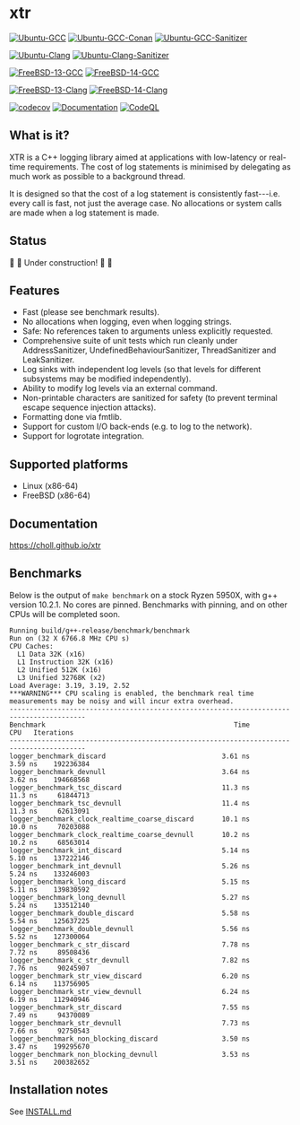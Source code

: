 # xtr

[![Ubuntu-GCC](https://github.com/choll/xtr/workflows/Ubuntu-GCC/badge.svg)](https://github.com/choll/xtr/actions?query=workflow%3AUbuntu-GCC)
[![Ubuntu-GCC-Conan](https://github.com/choll/xtr/workflows/Ubuntu-GCC-Conan/badge.svg)](https://github.com/choll/xtr/actions?query=workflow%3AUbuntu-GCC-Conan)
[![Ubuntu-GCC-Sanitizer](https://github.com/choll/xtr/workflows/Ubuntu-GCC-Sanitizer/badge.svg)](https://github.com/choll/xtr/actions?query=workflow%3AUbuntu-GCC-Sanitizer)

[![Ubuntu-Clang](https://github.com/choll/xtr/actions/workflows/ubuntu_clang.yml/badge.svg)](https://github.com/choll/xtr/actions/workflows/ubuntu_clang.yml)
[![Ubuntu-Clang-Sanitizer](https://github.com/choll/xtr/actions/workflows/ubuntu_clang_sanitizer.yml/badge.svg)](https://github.com/choll/xtr/actions/workflows/ubuntu_clang_sanitizer.yml)

[![FreeBSD-13-GCC](https://api.cirrus-ci.com/github/choll/xtr.svg?task=freebsd-13-gcc)](https://cirrus-ci.com/github/choll/xtr)
[![FreeBSD-14-GCC](https://api.cirrus-ci.com/github/choll/xtr.svg?task=freebsd-14-gcc)](https://cirrus-ci.com/github/choll/xtr)

[![FreeBSD-13-Clang](https://api.cirrus-ci.com/github/choll/xtr.svg?task=freebsd-13-clang)](https://cirrus-ci.com/github/choll/xtr)
[![FreeBSD-14-Clang](https://api.cirrus-ci.com/github/choll/xtr.svg?task=freebsd-14-clang)](https://cirrus-ci.com/github/choll/xtr)

[![codecov](https://codecov.io/gh/choll/xtr/branch/master/graph/badge.svg?token=FDdI0ZM5tv)](https://codecov.io/gh/choll/xtr)
[![Documentation](https://github.com/choll/xtr/actions/workflows/docs.yml/badge.svg)](https://choll.github.io/xtr)
[![CodeQL](https://github.com/choll/xtr/actions/workflows/codeql-analysis.yml/badge.svg)](https://github.com/choll/xtr/actions/workflows/codeql-analysis.yml)

## What is it?

XTR is a C++ logging library aimed at applications with low-latency or real-time
requirements. The cost of log statements is minimised by delegating as much work
as possible to a background thread.

It is designed so that the cost of a log statement is consistently fast---i.e.
every call is fast, not just the average case. No allocations or system calls
are made when a log statement is made.

## Status

:construction: :construction: Under construction! :construction: :construction:

## Features

* Fast (please see benchmark results).
* No allocations when logging, even when logging strings.
* Safe: No references taken to arguments unless explicitly requested.
* Comprehensive suite of unit tests which run cleanly under AddressSanitizer, UndefinedBehaviourSanitizer, ThreadSanitizer and LeakSanitizer.
* Log sinks with independent log levels (so that levels for different subsystems may be modified independently).
* Ability to modify log levels via an external command.
* Non-printable characters are sanitized for safety (to prevent terminal escape sequence injection attacks).
* Formatting done via fmtlib.
* Support for custom I/O back-ends (e.g. to log to the network).
* Support for logrotate integration.

## Supported platforms

* Linux (x86-64)
* FreeBSD (x86-64)

## Documentation

https://choll.github.io/xtr

## Benchmarks

Below is the output of `make benchmark` on a stock Ryzen 5950X, with g++ version 10.2.1. No cores are pinned. Benchmarks with pinning, and on other CPUs will be completed soon.

```
Running build/g++-release/benchmark/benchmark
Run on (32 X 6766.8 MHz CPU s)
CPU Caches:
  L1 Data 32K (x16)
  L1 Instruction 32K (x16)
  L2 Unified 512K (x16)
  L3 Unified 32768K (x2)
Load Average: 3.19, 3.19, 2.52
***WARNING*** CPU scaling is enabled, the benchmark real time measurements may be noisy and will incur extra overhead.
-----------------------------------------------------------------------------------------
Benchmark                                               Time             CPU   Iterations
-----------------------------------------------------------------------------------------
logger_benchmark_discard                             3.61 ns         3.59 ns    192236384
logger_benchmark_devnull                             3.64 ns         3.62 ns    194668568
logger_benchmark_tsc_discard                         11.3 ns         11.3 ns     61844713
logger_benchmark_tsc_devnull                         11.4 ns         11.3 ns     62613091
logger_benchmark_clock_realtime_coarse_discard       10.1 ns         10.0 ns     70203088
logger_benchmark_clock_realtime_coarse_devnull       10.2 ns         10.2 ns     68563014
logger_benchmark_int_discard                         5.14 ns         5.10 ns    137222146
logger_benchmark_int_devnull                         5.26 ns         5.24 ns    133246003
logger_benchmark_long_discard                        5.15 ns         5.11 ns    139830592
logger_benchmark_long_devnull                        5.27 ns         5.24 ns    133512140
logger_benchmark_double_discard                      5.58 ns         5.54 ns    125637225
logger_benchmark_double_devnull                      5.56 ns         5.52 ns    127300064
logger_benchmark_c_str_discard                       7.78 ns         7.72 ns     89508436
logger_benchmark_c_str_devnull                       7.82 ns         7.76 ns     90245907
logger_benchmark_str_view_discard                    6.20 ns         6.14 ns    113756905
logger_benchmark_str_view_devnull                    6.24 ns         6.19 ns    112940946
logger_benchmark_str_discard                         7.55 ns         7.49 ns     94370089
logger_benchmark_str_devnull                         7.73 ns         7.66 ns     92750543
logger_benchmark_non_blocking_discard                3.50 ns         3.47 ns    199295670
logger_benchmark_non_blocking_devnull                3.53 ns         3.51 ns    200382652
```
## Installation notes

See [INSTALL.md](INSTALL.md)


